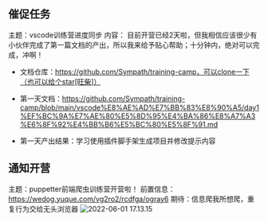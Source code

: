 
## 催促任务
主题：vscode训练营进度同步
内容：
目前开营已经2天啦，但我相信应该很少有小伙伴完成了第一篇文档的产出，所以我来给予贴心帮助；十分钟内，绝对可以完成，冲啊！

- 文档仓库：https://github.com/Sympath/training-camp，可以clone一下（也可以给个star[旺柴]）

- 第一天文档：https://github.com/Sympath/training-camp/blob/main/vscode%E8%AE%AD%E7%BB%83%E8%90%A5/day1%EF%BC%9A%E7%AE%80%E5%8D%95%E4%BA%86%E8%A7%A3%E6%8F%92%E4%BB%B6%E5%BC%80%E5%8F%91.md

- 第一天产出结果：学习使用插件脚手架生成项目并修改提示内容



## 通知开营

主题：puppetter前端爬虫训练营开营啦！ 
前置信息：https://wedog.yuque.com/vg2ro2/rcdfga/ogray6
期待：信息爬我所想爬，重复行为交给无头浏览器
![2022-06-01 17.13.15](https://tva1.sinaimg.cn/large/e6c9d24ely1h2sv44sxukg21bp0u0ag0.gif)